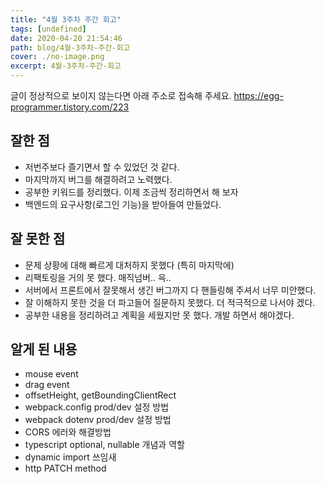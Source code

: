 ```yaml
---
title: "4월 3주차 주간 회고"
tags: [undefined]
date: 2020-04-20 21:54:46
path: blog/4월-3주차-주간-회고
cover: ./no-image.png
excerpt: 4월-3주차-주간-회고
---
```

글이 정상적으로 보이지 않는다면 아래 주소로 접속해 주세요.
https://egg-programmer.tistory.com/223
## 잘한 점

*   저번주보다 즐기면서 할 수 있었던 것 같다. 
*   마지막까지 버그를 해결하려고 노력했다. 
*   공부한 키워드를 정리했다. 이제 조금씩 정리하면서 해 보자 
*   백엔드의 요구사항(로그인 기능)을 받아들여 만들었다. 

## 잘 못한 점

*   문제 상황에 대해 빠르게 대처하지 못했다 (특히 마지막에)
*   리팩토링을 거의 못 했다. 매직넘버.. 윽..
*   서버에서 프론트에서 잘못해서 생긴 버그까지 다 핸들링해 주셔서 너무 미안했다. 
*   잘 이해하지 못한 것을 더 파고들어 질문하지 못했다. 더 적극적으로 나서야 겠다. 
*   공부한 내용을 정리하려고 계획을 세웠지만 못 했다. 개발 하면서 해야겠다.

## 알게 된 내용

*   mouse event
*   drag event
*   offsetHeight, getBoundingClientRect
*   webpack.config prod/dev 설정 방법
*   webpack dotenv prod/dev 설정 방법
*   CORS 에러와 해결방법
*   typescript optional, nullable 개념과 역할
*   dynamic import 쓰임새
*   http PATCH method